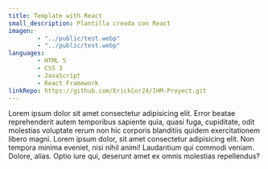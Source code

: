 ```yaml
---
title: Template with React
small_description: Plantilla creada con React
imagen: 
        - "../public/test.webp"
        - "../public/test.webp"
languages: 
        - HTML 5
        - CSS 3
        - JavaScript
        - React Framework
linkRepo: https://github.com/ErickCor24/IHM-Proyect.git
---
```


Lorem ipsum dolor sit amet consectetur adipisicing elit. Error beatae
reprehenderit autem temporibus sapiente quia, quasi fuga, cupiditate, odit
molestias voluptate rerum non hic corporis blanditiis quidem exercitationem 
libero magni. Lorem ipsum dolor, sit amet consectetur adipisicing elit. 
Non tempora minima eveniet, nisi nihil animi! Laudantium qui commodi veniam. 
Dolore, alias. Optio iure qui, deserunt amet ex omnis molestias repellendus? 
